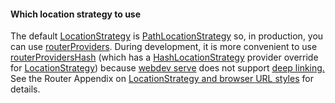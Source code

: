 <div class="alert alert-warning" markdown="1">
  <a id="which-location-strategy-to-use"></a>
  <h4>Which location strategy to use</h4>

  The default [LocationStrategy][] is [PathLocationStrategy][] so, in
  production, you can use [routerProviders][].
  During development, it is more convenient to use [routerProvidersHash]
  (which has a [HashLocationStrategy][] provider override for [LocationStrategy][])
  because [webdev serve][] does not support [deep linking.][deep linking]
  See the Router Appendix on [LocationStrategy and browser URL styles][appendix]
  for details.
</div>

[appendix]: /guide/router/appendices#browser-url-styles
[deep linking]: https://en.wikipedia.org/wiki/Deep_linking
[HashLocationStrategy]: {{site.pub-api}}/angular_router/{{site.data.pkg-vers.angular.vers}}/angular_router/HashLocationStrategy-class.html
[LocationStrategy]: {{site.pub-api}}/angular_router/{{site.data.pkg-vers.angular.vers}}/angular_router/LocationStrategy-class.html
[PathLocationStrategy]: {{site.pub-api}}/angular_router/{{site.data.pkg-vers.angular.vers}}/angular_router/PathLocationStrategy-class.html
[routerProviders]: {{site.pub-api}}/angular_router/{{site.data.pkg-vers.angular.vers}}/angular_router/routerProviders-constant.html
[routerProvidersHash]: {{site.pub-api}}/angular_router/{{site.data.pkg-vers.angular.vers}}/angular_router/routerProvidersHash-constant.html
[webdev serve]: {{site.pub-pkg}}/webdev#usage
